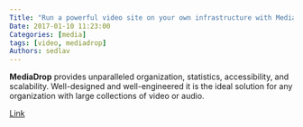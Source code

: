 ```yaml
---
Title: "Run a powerful video site on your own infrastructure with MediaDrop"
Date: 2017-01-10 11:23:00
Categories: [media]
tags: [video, mediadrop]
Authors: sedlav
---
```


**MediaDrop** provides unparalleled organization, statistics, accessibility, and scalability. Well-designed and well-engineered it is the ideal solution for any organization with large collections of video or audio.

[Link](http://mediadrop.net/)
